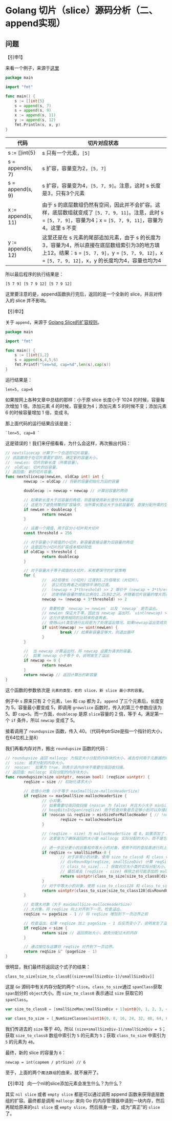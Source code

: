 # Golang 切片（slice）源码分析（二、append实现）



## 问题

【引申1】

来看一个例子，来源于[这里](https://jiajunhuang.com/articles/2017_07_18-golang_slice.md.html)

```go
package main

import "fmt"

func main() {
    s := []int{5}
    s = append(s, 7)
    s = append(s, 9)
    x := append(s, 11)
    y := append(s, 12)
    fmt.Println(s, x, y)
}
```

| 代码               | 切片对应状态                                                 |
| ------------------ | ------------------------------------------------------------ |
| s := []int{5}      | s 只有一个元素，`[5]`                                        |
| s = append(s, 7)   | s 扩容，容量变为2，`[5, 7]`                                  |
| s = append(s, 9)   | s 扩容，容量变为4，`[5, 7, 9]`。注意，这时 s 长度是3，只有3个元素 |
| x := append(s, 11) | 由于 s 的底层数组仍然有空间，因此并不会扩容。这样，底层数组就变成了 `[5, 7, 9, 11]`。注意，此时 s = `[5, 7, 9]`，容量为4；x = `[5, 7, 9, 11]`，容量为4。这里 s 不变 |
| y := append(s, 12) | 这里还是在 s 元素的尾部追加元素，由于 s 的长度为3，容量为4，所以直接在底层数组索引为3的地方填上12。结果：s = `[5, 7, 9]`，y = `[5, 7, 9, 12]`，x = `[5, 7, 9, 12]`，x，y 的长度均为4，容量也均为4 |

所以最后程序的执行结果是：

```
[5 7 9] [5 7 9 12] [5 7 9 12]
```

这里要注意的是，append函数执行完后，返回的是一个全新的 slice，并且对传入的 slice 并不影响。



【引申2】

关于 `append`，来源于 [Golang Slice的扩容规则](https://jodezer.github.io/2017/05/golangSlice的扩容规则)。

```go
package main

import "fmt"

func main() {
	s := []int{1,2}
	s = append(s,4,5,6)
	fmt.Printf("len=%d, cap=%d",len(s),cap(s))
}
```

运行结果是：

```
len=5, cap=6
```

如果按网上各种文章中总结的那样：小于原 slice 长度小于 1024 的时候，容量每次增加 1 倍。添加元素 4 的时候，容量变为4；添加元素 5 的时候不变；添加元素 6 的时候容量增加 1 倍，变成 8。

那上面代码的运行结果应该是是：

```
`len=5, cap=8 `
```

这是错误的！我们来仔细看看，为什么会这样，再次搬出代码：

```go
// nextslicecap 计算下一个合适的切片容量。
// 该函数用于在切片需要扩容时，确定新的容量大小。
//  newLen: 切片的新长度（所需容量）。
//  oldCap: 切片的旧容量。
// 返回值: 新的切片容量。
func nextslicecap(newLen, oldCap int) int {
        newcap := oldCap // 将新的容量初始化为旧的容量

        doublecap := newcap + newcap // 计算旧容量的两倍

        // 如果新长度大于旧容量的两倍，则直接使用新长度作为新容量
        // 这是为了避免频繁的扩容操作，当所需长度远大于当前容量时，直接分配所需的空间
        if newLen > doublecap {
                return newLen
        }

        // 设置一个阈值，用于区分小切片和大切片
        const threshold = 256

        // 对于容量小于阈值的小切片，新容量直接设置为旧容量的两倍
        // 这是因为小切片的扩容成本相对较低
        if oldCap < threshold {
                return doublecap
        }

        // 对于容量大于等于阈值的大切片，采用更保守的扩容策略
        for {
                //  从2倍增长（小切片）过渡到1.25倍增长（大切片）。
                //  该公式在两者之间提供平滑的过渡。
                //  (newcap + 3*threshold) >> 2 等价于 (newcap + 3*threshold) / 4
                //  这使得新容量的增长比例在1.25到2之间，并随着切片容量的增大而逐渐接近1.25
                newcap += (newcap + 3*threshold) >> 2

                // 需要检查 `newcap >= newLen` 以及 `newcap` 是否溢出。
                // newLen 保证大于零，因此当 newcap 溢出时，`uint(newcap) > uint(newLen)` 不成立。
                // 这允许使用相同的比较来检查两者。
                // 使用uint类型进行比较是为了处理溢出情况。如果newcap溢出变成负数，转换为uint类型后会变成一个很大的正数，从而使得比较仍然有效。
                if uint(newcap) >= uint(newLen) {
                        break // 如果新容量足够大，则退出循环
                }
        }

        //  当 newcap 计算溢出时，将 newcap 设置为请求的容量。
        //  如果 newcap 小于等于 0，说明发生了溢出
        if newcap <= 0 {
                return newLen
        }
        return newcap // 返回计算出的新容量
}
```

这个函数的参数依次是 `元素的类型，老的 slice，新 slice 最小求的容量`。

例子中 `s` 原来只有 2 个元素，`len` 和 `cap` 都为 2，`append` 了三个元素后，长度变为 5，容量最小要变成 5，即调用 `growslice` 函数时，传入的第三个参数应该为 5。即 `cap=5`。而一方面，`doublecap` 是原 `slice`容量的 2 倍，等于 4。满足第一个 `if` 条件，所以 `newcap` 变成了 5。

接着调用了 `roundupsize` 函数，传入 40。（代码中ptrSize是指一个指针的大小，在64位机上是8）

我们再看内存对齐，搬出 `roundupsize` 函数的代码：

```go
// roundupsize 返回 mallocgc 为指定大小分配的内存块的大小，减去任何用于元数据的内联空间。
//  size: 请求分配的内存大小。
//  noscan:  如果为 true，则表示该内存块不需要垃圾回收扫描。
// 返回值: mallocgc 实际分配的内存块大小。
func roundupsize(size uintptr, noscan bool) (reqSize uintptr) {
        reqSize = size // 初始化请求大小

        // 处理小对象（小于等于 maxSmallSize-mallocHeaderSize）
        if reqSize <= maxSmallSize-mallocHeaderSize {
                // 小对象。
                // 如果需要垃圾回收扫描 (noscan 为 false) 并且大小大于 minSizeForMallocHeader，则添加 mallocHeaderSize 用于存储元数据。
                // heapBitsInSpan(reqSize) 用于检查对象是否足够小到可以存储在堆的位图中，如果可以，则不需要 mallocHeader。
                if !noscan && reqSize > minSizeForMallocHeader { // !noscan && !heapBitsInSpan(reqSize)
                        reqSize += mallocHeaderSize
                }

                // (reqSize - size) 为 mallocHeaderSize 或 0。如果添加了 mallocHeaderSize，我们需要从结果中减去它，因为 mallocgc 会再次添加它。
                // 这里是为了确保返回的大小是 mallocgc 实际分配的大小，而不是包含了头部之后的大小。

                // 进一步区分更小的对象和中等大小的对象，使用不同的查找表进行向上取整
                if reqSize <= smallSizeMax-8 {
                        // 对于非常小的对象，使用 size_to_class8 和 class_to_size 查找表进行向上取整，以 8 字节为粒度。
                        // divRoundUp(reqSize, smallSizeDiv) 计算 reqSize 在 smallSizeDiv 粒度下的向上取整值。
                        // class_to_size[...] 获取对应大小类的实际分配大小。
                        // 最后减去 (reqSize - size) 移除之前可能添加的 mallocHeaderSize。
                        return uintptr(class_to_size[size_to_class8[divRoundUp(reqSize, smallSizeDiv)]]) - (reqSize - size)
                }
                // 对于中等大小的对象，使用 size_to_class128 和 class_to_size 查找表进行向上取整，以 128 字节为粒度。
                return uintptr(class_to_size[size_to_class128[divRoundUp(reqSize-smallSizeMax, largeSizeDiv)]]) - (reqSize - size)
        }

        // 处理大对象（大于 maxSmallSize-mallocHeaderSize）
        // 大对象。将 reqSize 向上对齐到下一页。检查溢出。
        reqSize += pageSize - 1 // 将 reqSize 增加到下一页边界之前

        // 检查溢出。如果 reqSize 加上 pageSize - 1 后反而变小了，说明发生了溢出。
        if reqSize < size {
                return size // 返回原始大小，避免分配过大的内存
        }

        // 通过按位与运算将 reqSize 对齐到下一页边界。
        return reqSize &^ (pageSize - 1)
}
```

很明显，我们最终将返回这个式子的结果：

```
class_to_size[size_to_class8[(size+smallSizeDiv-1)/smallSizeDiv]] 
```

这是 `Go` 源码中有关内存分配的两个 `slice`。`class_to_size`通过 `spanClass`获取 `span`划分的 `object`大小。而 `size_to_class8` 表示通过 `size` 获取它的 `spanClass`。

```go
var size_to_class8 = [smallSizeMax/smallSizeDiv + 1]uint8{0, 1, 2, 3, 4, 5, 5, 6, 6, 7, 7, 8, 8, 9, 9, 10, 10, 11, 11, 12, 12, 13, 13, 14, 14, 15, 15, 16, 16, 17, 17, 18, 18, 19, 19, 19, 19, 20, 20, 20, 20, 21, 21, 21, 21, 22, 22, 22, 22, 23, 23, 23, 23, 24, 24, 24, 24, 25, 25, 25, 25, 26, 26, 26, 26, 27, 27, 27, 27, 27, 27, 27, 27, 28, 28, 28, 28, 28, 28, 28, 28, 29, 29, 29, 29, 29, 29, 29, 29, 30, 30, 30, 30, 30, 30, 30, 30, 31, 31, 31, 31, 31, 31, 31, 31, 31, 31, 31, 31, 31, 31, 31, 31, 32, 32, 32, 32, 32, 32, 32, 32, 32, 32, 32, 32, 32, 32, 32, 32}

var class_to_size = [_NumSizeClasses]uint16{0, 8, 16, 24, 32, 48, 64, 80, 96, 112, 128, 144, 160, 176, 192, 208, 224, 240, 256, 288, 320, 352, 384, 416, 448, 480, 512, 576, 640, 704, 768, 896, 1024, 1152, 1280, 1408, 1536, 1792, 2048, 2304, 2688, 3072, 3200, 3456, 4096, 4864, 5376, 6144, 6528, 6784, 6912, 8192, 9472, 9728, 10240, 10880, 12288, 13568, 14336, 16384, 18432, 19072, 20480, 21760, 24576, 27264, 28672, 32768}
```

我们传进去的 `size` 等于 40。所以 `(size+smallSizeDiv-1)/smallSizeDiv = 5`；获取 `size_to_class8` 数组中索引为 `5` 的元素为 `5`；获取 `class_to_size` 中索引为 `5` 的元素为 `48`。

最终，新的 slice 的容量为 `6`：

```
newcap = int(capmem / ptrSize) // 6 
```

至于，上面的两个`魔法数组`的由来，就不展开了。

【引申3】 向一个nil的slice添加元素会发生什么？为什么？

其实 `nil slice` 或者 `empty slice` 都是可以通过调用 append 函数来获得底层数组的扩容。最终都是调用 `mallocgc` 来向 Go 的内存管理器申请到一块内存，然后再赋给原来的`nil slice` 或 `empty slice`，然后摇身一变，成为“真正”的 `slice` 了。